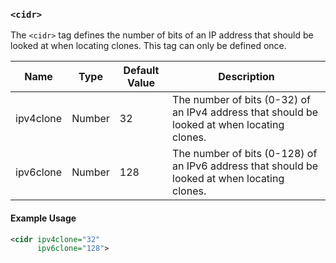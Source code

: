 <!-- This file contains a page fragment. Any changes will affect all pages that include it. -->

### `<cidr>`

The `<cidr>` tag defines the number of bits of an IP address that should be looked at when locating clones. This tag can only be defined once.

Name      | Type   | Default Value | Description
--------- | ------ | ------------- | -----------
ipv4clone | Number | 32            | The number of bits (0-32) of an IPv4 address that should be looked at when locating clones.
ipv6clone | Number | 128           | The number of bits (0-128) of an IPv6 address that should be looked at when locating clones.

#### Example Usage

```xml
<cidr ipv4clone="32"
      ipv6clone="128">
```
